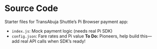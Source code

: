 # Source Code
Starter files for TransAbuja Shuttle’s Pi Browser payment app:
- `index.js`: Mock payment logic (needs real Pi SDK)
- `config.json`: Fare rates and Pi value
**To Do:** Pioneers, help build this—add real API calls when SDK’s ready!
